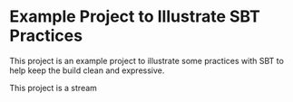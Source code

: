 Example Project to Illustrate SBT Practices
===========================================

This project is an example project to illustrate some practices with SBT to
help keep the build clean and expressive.

This project is a stream
